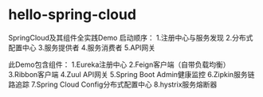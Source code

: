 # hello-spring-cloud
SpringCloud及其组件全实践Demo
启动顺序：
1.注册中心与服务发现
2.分布式配置中心
3.服务提供者
4.服务消费者
5.API网关

此Demo包含组件：
1.Eureka注册中心
2.Feign客户端（自带负载均衡）
3.Ribbon客户端
4.Zuul API网关
5.Spring Boot Admin健康监控
6.Zipkin服务链路追踪
7.Spring Cloud Config分布式配置中心
8.hystrix服务熔断器
